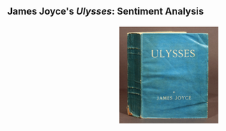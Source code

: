 ## James Joyce's *Ulysses*: Sentiment Analysis

<p><img style="float: right ; margin: 5px 20px 5px 10px; width: 45%" src="https://github.com/MyreLab/ulysses-sentiment-analysis/blob/main/datasets/ulysses_img.jpg?raw=true"></p>
